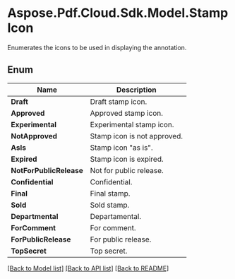 ﻿# Aspose.Pdf.Cloud.Sdk.Model.StampIcon
Enumerates the icons to be used in displaying the annotation.

## Enum

 Name | Description
------------ | ------------
**Draft** | Draft stamp icon.
**Approved** | Approved stamp icon.
**Experimental** | Experimental stamp icon.
**NotApproved** | Stamp icon is not approved.
**AsIs** | Stamp icon "as is".
**Expired** | Stamp icon is expired.
**NotForPublicRelease** | Not for public release.
**Confidential** | Confidential.
**Final** | Final stamp.
**Sold** | Sold stamp.
**Departmental** | Departamental.
**ForComment** | For comment.
**ForPublicRelease** | For public release.
**TopSecret** | Top secret.


[[Back to Model list]](../README.md#documentation-for-models) [[Back to API list]](../README.md#documentation-for-api-endpoints) [[Back to README]](../README.md)

